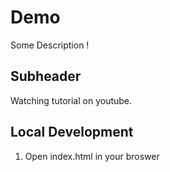 # Demo
Some Description !

## Subheader

Watching tutorial on youtube.

## Local Development

1. Open index.html in your broswer